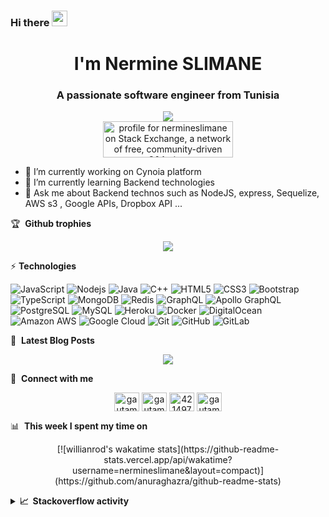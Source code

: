 


### Hi there <a href="https://www.gautamkrishnar.com/"><img src="https://media.giphy.com/media/hvRJCLFzcasrR4ia7z/giphy.gif" width="25px"></a>
<h1 align="center"> I'm Nermine SLIMANE</h1>
<h3 align="center">A passionate software engineer from Tunisia</h3>
<p align="center">
  
  <img src="https://wakatime.com/badge/user/6d8178e5-672f-4748-822a-19d296c7c179.svg"/> 
<br/>
<a href="https://stackexchange.com/users/19670331"><img src="https://stackexchange.com/users/flair/19670331.png" width="208" height="58" alt="profile for nermineslimane on Stack Exchange, a network of free, community-driven Q&amp;A sites" title="profile for nermineslimane on Stack Exchange, a network of free, community-driven Q&amp;A sites"></a>
<br/>
   </p>


- 🔭 I’m currently working on Cynoia platform
- 🌱 I’m currently learning Backend technologies
- 💬 Ask me about Backend technos such as NodeJS,  express, Sequelize, AWS s3 , Google APIs, Dropbox API ...

🏆 &nbsp;**Github trophies**
<p align="center">
  <img src="https://github-profile-trophy.vercel.app/?username=nermineslimane&title=Commits,Repositories,Stars,Followers&theme=onedark"/> 
</p>

 ⚡&nbsp;**Technologies**

![JavaScript](https://img.shields.io/badge/-JavaScript-black?style=flat-square&logo=javascript)
![Nodejs](https://img.shields.io/badge/-Nodejs-black?style=flat-square&logo=Node.js)
![Java](https://img.shields.io/badge/-java-E34A86?style=flat-square&logo=java)
![C++](https://img.shields.io/badge/-C++-00599C?style=flat-square&logo=c)
![HTML5](https://img.shields.io/badge/-HTML5-E34F26?style=flat-square&logo=html5&logoColor=white)
![CSS3](https://img.shields.io/badge/-CSS3-1572B6?style=flat-square&logo=css3)
![Bootstrap](https://img.shields.io/badge/-Bootstrap-563D7C?style=flat-square&logo=bootstrap)
![TypeScript](https://img.shields.io/badge/-TypeScript-007ACC?style=flat-square&logo=typescript)
![MongoDB](https://img.shields.io/badge/-MongoDB-black?style=flat-square&logo=mongodb)
![Redis](https://img.shields.io/badge/-Redis-black?style=flat-square&logo=Redis)
![GraphQL](https://img.shields.io/badge/-GraphQL-E10098?style=flat-square&logo=graphql)
![Apollo GraphQL](https://img.shields.io/badge/-Apollo%20GraphQL-311C87?style=flat-square&logo=apollo-graphql)
![PostgreSQL](https://img.shields.io/badge/-PostgreSQL-336791?style=flat-square&logo=postgresql)
![MySQL](https://img.shields.io/badge/-MySQL-black?style=flat-square&logo=mysql)
![Heroku](https://img.shields.io/badge/-Heroku-430098?style=flat-square&logo=heroku)
![Docker](https://img.shields.io/badge/-Docker-black?style=flat-square&logo=docker)
![DigitalOcean](https://img.shields.io/badge/-Digital%20Ocean-darkblue?style=flat-square&logo=digitalocean)
![Amazon AWS](https://img.shields.io/badge/Amazon%20AWS-232F3E?style=flat-square&logo=amazon-aws)
![Google Cloud](https://img.shields.io/badge/Google%20Cloud-black?style=flat-square&logo=google-cloud)
![Git](https://img.shields.io/badge/-Git-black?style=flat-square&logo=git)
![GitHub](https://img.shields.io/badge/-GitHub-181717?style=flat-square&logo=github)
![GitLab](https://img.shields.io/badge/-GitLab-FCA121?style=flat-square&logo=gitlab)

📕 &nbsp;**Latest Blog Posts**
<!-- BLOG-POST-LIST:START -->
<p align="center" align='right'>
  <a target="_blank"href="https://dev.to/nermineslimane"><img src="https://img.shields.io/badge/dev.to-%2312100E.svg?&style=for-the-badge&logo=dev.to&logoColor=white" /></a>
</p>

<!-- BLOG-POST-LIST:END -->

🔗 &nbsp;**Connect with me**
<p align="center">
<a href="https://dev.to/nermineslimane" target="blank"><img align="center" src="https://cdn.jsdelivr.net/npm/simple-icons@3.0.1/icons/dev-dot-to.svg" alt="gautamkrishnar" height="30" width="40" /></a>
<a href="https://www.linkedin.com/in/nermine-slimane-810114159/r" target="blank"><img align="center" src="https://raw.githubusercontent.com/rahuldkjain/github-profile-readme-generator/master/src/images/icons/Social/linked-in-alt.svg" alt="gautamkrishnar" height="30" width="40" /></a>
<a href="https://stackoverflow.com/users/14399705/nermineslimane" target="blank"><img align="center" src="https://raw.githubusercontent.com/rahuldkjain/github-profile-readme-generator/master/src/images/icons/Social/stack-overflow.svg" alt="4214976" height="30" width="40" /></a>
<a href="https://www.instagram.com/nermine.slimane/" target="blank"><img align="center" src="https://raw.githubusercontent.com/rahuldkjain/github-profile-readme-generator/master/src/images/icons/Social/instagram.svg" alt="gautamkrishnar" height="30" width="40" /></a>

📊 &nbsp;**This week I spent my time on**

  <p align="center">
[![willianrod's wakatime stats](https://github-readme-stats.vercel.app/api/wakatime?username=nermineslimane&layout=compact)](https://github.com/anuraghazra/github-readme-stats)
</p>
<details>
  <summary><b>📈&nbsp;&nbsp;Stackoverflow&nbsp;activity</b></summary>
  <br/>
<!-- STACKOVERFLOW:START -->
- [Answer by nermineslimane for React Hello World via button click doesnt work as expected, I dont understand](https://stackoverflow.com/questions/70755871/react-hello-world-via-button-click-doesnt-work-as-expected-i-dont-understand/70757298#70757298)
- [Answer by nermineslimane for Method sendFile Express different if it&#39;s html or php](https://stackoverflow.com/questions/70754751/method-sendfile-express-different-if-its-html-or-php/70755770#70755770)
- [Answer by nermineslimane for createWriteStream get file size when done](https://stackoverflow.com/questions/70754976/createwritestream-get-file-size-when-done/70755363#70755363)
- [Answer by nermineslimane for How does one map an array in order to create both a new array with changed array items but without mutating the original array or any of its items?](https://stackoverflow.com/questions/70746502/how-does-one-map-an-array-in-order-to-create-both-a-new-array-with-changed-array/70746744#70746744)
- [Answer by nermineslimane for JSON file getting passed as JavaScript object in Express Node.js?](https://stackoverflow.com/questions/70693791/json-file-getting-passed-as-javascript-object-in-express-node-js/70694005#70694005)
<!-- STACKOVERFLOW:END -->
  </details>

